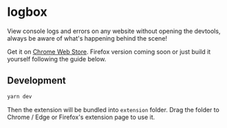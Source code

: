 # logbox

View console logs and errors on any website without opening the devtools, always be aware of what's happening behind the scene!

Get it on [Chrome Web Store](https://chrome.google.com/webstore/detail/logbox/cokkmeolkbchogcadikakhldbhhhichm?hl=zh-CN&authuser=0). Firefox version coming soon or just build it yourself following the guide below.

## Development

```bash
yarn dev
```

Then the extension will be bundled into `extension` folder. Drag the folder to Chrome / Edge or Firefox's extension page to use it.
